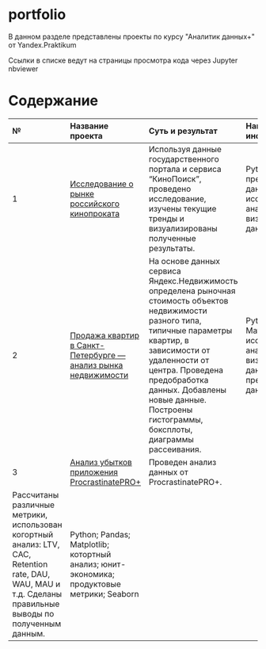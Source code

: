 # portfolio

В данном разделе представлены проекты по курсу "Аналитик данных+" от Yandex.Praktikum

Ссылки в списке ведут на страницы просмотра кода через Jupyter nbviewer

# Содержание
| № | Название проекта | Суть и результат | Навыки и инструменты |
| :-------------------- | :--------------------- |:---------------------------| :---------------------------| 
| 1 | [Исследование о рынке российского кинопроката](https://github.com/Yuliya-kagaeva/portfolio/blob/main/project/analysis_film.ipynb)|Используя данные государственного портала и сервиса “КиноПоиск”, проведено исследование, изучены текущие тренды и визуализированы полученные результаты.| Python; Pandas; предобработка данных; исследовательский анализ данных; визуализация данных
| 2 | [Продажа квартир в Санкт-Петербурге — анализ рынка недвижимости](https://github.com/Yuliya-kagaeva/portfolio/blob/main/project/analisys_flats_spb_(1).ipynb)| На основе данных сервиса Яндекс.Недвижимость определена рыночная стоимость объектов недвижимости разного типа, типичные параметры квартир, в зависимости от удаленности от центра. Проведена предобработка данных. Добавлены новые данные. Построены гистограммы, боксплоты, диаграммы рассеивания. | Python; Pandas; Matplotlib; исследовательский анализ данных; визуализация данных; предобработка данных
| 3 | [Анализ убытков приложения ProcrastinatePRO+](https://github.com/Yuliya-kagaeva/portfolio/blob/main/project/analysis_of_business_indicators.ipynb)| Проведен анализ данных от ProcrastinatePRO+.
Рассчитаны различные метрики, использован когортный анализ: LTV, CAC, Retention rate, DAU, WAU, MAU и т.д. Сделаны правильные выводы по полученным данным.| Python; Pandas; Matplotlib; котортный анализ; юнит-экономика; продуктовые метрики; Seaborn



